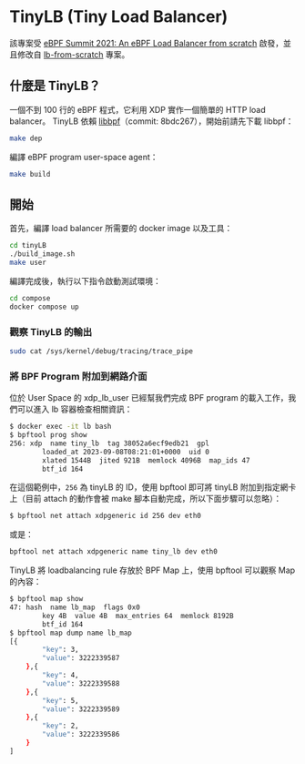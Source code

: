 # TinyLB (Tiny Load Balancer)

該專案受 [eBPF Summit 2021: An eBPF Load Balancer from scratch](https://www.youtube.com/watch?v=L3_AOFSNKK8) 啟發，並且修改自 [lb-from-scratch](https://github.com/lizrice/lb-from-scratch) 專案。

## 什麼是 TinyLB？

一個不到 100 行的 eBPF 程式，它利用 XDP 實作一個簡單的 HTTP load balancer。
TinyLB 依賴 [libbpf](https://github.com/libbpf/libbpf/tree/8bdc267e7b853ca08ed762b21fecc0e019ddc332)（commit: 8bdc267），開始前請先下載 libbpf：
```sh
make dep
```

編譯 eBPF program user-space agent：
```sh
make build
```


## 開始

首先，編譯 load balancer 所需要的 docker image 以及工具：
```sh
cd tinyLB
./build_image.sh
make user
```
編譯完成後，執行以下指令啟動測試環境：
```sh
cd compose
docker compose up
```

### 觀察 TinyLB 的輸出

```bash
sudo cat /sys/kernel/debug/tracing/trace_pipe
```

### 將 BPF Program 附加到網路介面

位於 User Space 的 xdp_lb_user 已經幫我們完成 BPF program 的載入工作，我們可以進入 lb 容器檢查相關資訊：

```bash
$ docker exec -it lb bash
$ bpftool prog show
256: xdp  name tiny_lb  tag 38052a6ecf9edb21  gpl
        loaded_at 2023-09-08T08:21:01+0000  uid 0
        xlated 1544B  jited 921B  memlock 4096B  map_ids 47
        btf_id 164
```
在這個範例中，`256` 為 tinyLB 的 ID，使用 bpftool 即可將 tinyLB 附加到指定網卡上（目前 attach 的動作會被 make 腳本自動完成，所以下面步驟可以忽略）：
```bash
$ bpftool net attach xdpgeneric id 256 dev eth0
```
或是：
```bash
bpftool net attach xdpgeneric name tiny_lb dev eth0
```

TinyLB 將 loadbalancing rule 存放於 BPF Map 上，使用 bpftool 可以觀察 Map 的內容：
```bash
$ bpftool map show
47: hash  name lb_map  flags 0x0
        key 4B  value 4B  max_entries 64  memlock 8192B
        btf_id 164
$ bpftool map dump name lb_map
[{
        "key": 3,
        "value": 3222339587
    },{
        "key": 4,
        "value": 3222339588
    },{
        "key": 5,
        "value": 3222339589
    },{
        "key": 2,
        "value": 3222339586
    }
]
```